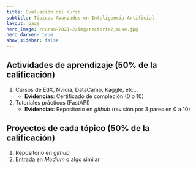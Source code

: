 ```yaml
---
title: Evaluación del curso 
subtitle: Tópicos Avanzados en Inteligencia Artificial 
layout: page
hero_image: /curso-2021-2/img/rectoria2_muse.jpg
hero_darken: true
show_sidebar: false
---
```



## Actividades de aprendizaje (50% de la calificación)

1. Cursos de EdX, Nvidia, DataCamp, Kaggle, etc... 
   - **Evidencias**: Certificado de compleción (0 o 10)
2. Tutoriales prácticos (FastAPI)
   - **Evidencias**: Repositorio en *github*  (revisión por 3 pares en 0 a 10)

## Proyectos de cada tópico (50% de la calificación)

1. Repositorio en *github*
2. Entrada en *Medium* o algo similar



